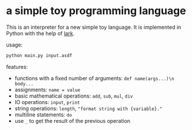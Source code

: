 # a simple toy programming language

This is an interpreter for a new simple toy language. It is implemented in Python with the help of [lark](https://github.com/lark-parser/lark).

usage:

```sh
python main.py input.asdf
```

features:
* functions with a fixed number of arguments: `def name(args...)\n body...`
* assignments: `name = value`
* basic mathematical operations: `add`, `sub`, `mul`, `div`
* IO operations: `input`, `print`
* string operations: `length`, `"format string with {variable}."`
* multiline statements: `do`
* use `_` to get the result of the previous operation
